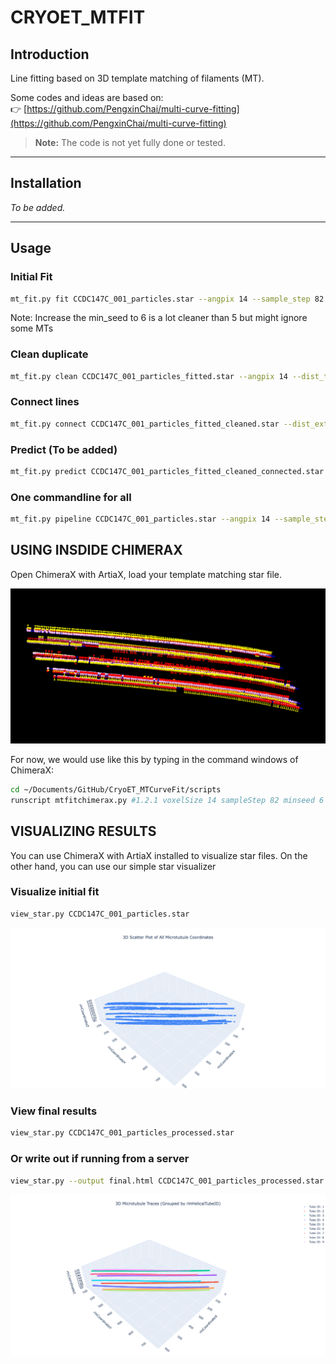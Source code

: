 # CRYOET_MTFIT

## Introduction
Line fitting based on 3D template matching of filaments (MT).  

Some codes and ideas are based on:  
👉 [https://github.com/PengxinChai/multi-curve-fitting](https://github.com/PengxinChai/multi-curve-fitting)

> **Note:** The code is not yet fully done or tested.

---

## Installation
_To be added._

---

## Usage

### Initial Fit
```bash
mt_fit.py fit CCDC147C_001_particles.star --angpix 14 --sample_step 82 --min_seed 6
```

Note: Increase the min_seed to 6 is a lot cleaner than 5 but might ignore some MTs

### Clean duplicate
```bash
mt_fit.py clean CCDC147C_001_particles_fitted.star --angpix 14 --dist_thres 50 --min_part_per_line 0
```

### Connect lines
```bash
mt_fit.py connect CCDC147C_001_particles_fitted_cleaned.star --dist_extrapolate 1500 --angpix 14 --min_seed 5 --overlap_thres 80 --sample_step 82 
```

### Predict (To be added)
```bash
mt_fit.py predict CCDC147C_001_particles_fitted_cleaned_connected.star --angpix 14 --template CCDC147C_001_particles.star --neighbor_rad 100 --max_delta_degree 10
```

### One commandline for all
```bash
mt_fit.py pipeline CCDC147C_001_particles.star --angpix 14 --sample_step 82 --min_seed 6 --poly_order 3 --dist_thres 50 --dist_extrapolate 2000 --overlap_thres 100 --neighbor_rad 100 --template CCDC147C_001_particles.star 
```

## USING INSDIDE CHIMERAX
Open ChimeraX with ArtiaX, load your template matching star file.

![ChimeraX star file visualization](imgs/TMstarfileChimeraX.png)


For now, we would use like this by typing in the command windows of ChimeraX:
```bash
cd ~/Documents/GitHub/CryoET_MTCurveFit/scripts
runscript mtfitchimerax.py #1.2.1 voxelSize 14 sampleStep 82 minseed 6 poly 3 cleanDistThres 50 distExtrapolate 2000 overlapThres 100 minPart 5 neighborRad 100
```

## VISUALIZING RESULTS
You can use ChimeraX with ArtiaX installed to visualize star files. On the other hand, you can use our simple star visualizer

### Visualize initial fit
```bash
view_star.py CCDC147C_001_particles.star
```

![Template Matching STAR file example](imgs/TMstarfile.png)


### View final results
```bash
view_star.py CCDC147C_001_particles_processed.star
```

### Or write out if running from a server
```bash
view_star.py --output final.html CCDC147C_001_particles_processed.star
```

![MTFIT processed star file](imgs/MTFITstarfile.png)


